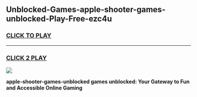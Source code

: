 
## Unblocked-Games-apple-shooter-games-unblocked-Play-Free-ezc4u
<h3>
<a href="https://premium76.site?title=apple-shooter-games-unblocked&ref=18A">CLICK TO PLAY</a></h3>
<hr>

<h3>
<a href="https://premium76.site?title=apple-shooter-games-unblocked&ref=18A">CLICK 2 PLAY</a>
  
</h3>

<a href="https://premium76.site?title=apple-shooter-games-unblocked&ref=18A"><img src="https://clearcache.store/games.png"></a>


**apple-shooter-games-unblocked games unblocked: Your Gateway to Fun and Accessible Online Gaming**
